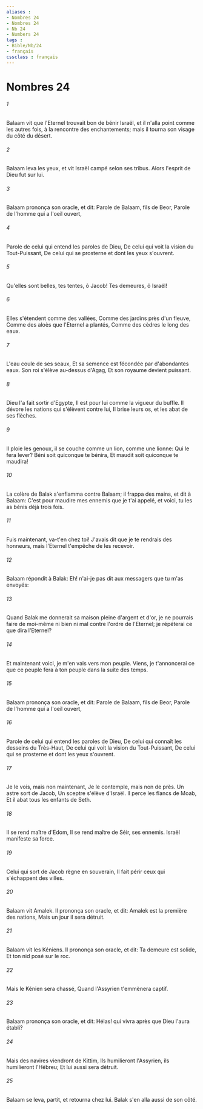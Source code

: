 ```yaml
---
aliases : 
- Nombres 24
- Nombres 24
- Nb 24
- Numbers 24
tags : 
- Bible/Nb/24
- français
cssclass : français
---
```


# Nombres 24

###### 1
Balaam vit que l'Eternel trouvait bon de bénir Israël, et il n'alla point comme les autres fois, à la rencontre des enchantements; mais il tourna son visage du côté du désert.
###### 2
Balaam leva les yeux, et vit Israël campé selon ses tribus. Alors l'esprit de Dieu fut sur lui.
###### 3
Balaam prononça son oracle, et dit: Parole de Balaam, fils de Beor, Parole de l'homme qui a l'oeil ouvert,
###### 4
Parole de celui qui entend les paroles de Dieu, De celui qui voit la vision du Tout-Puissant, De celui qui se prosterne et dont les yeux s'ouvrent.
###### 5
Qu'elles sont belles, tes tentes, ô Jacob! Tes demeures, ô Israël!
###### 6
Elles s'étendent comme des vallées, Comme des jardins près d'un fleuve, Comme des aloès que l'Eternel a plantés, Comme des cèdres le long des eaux.
###### 7
L'eau coule de ses seaux, Et sa semence est fécondée par d'abondantes eaux. Son roi s'élève au-dessus d'Agag, Et son royaume devient puissant.
###### 8
Dieu l'a fait sortir d'Egypte, Il est pour lui comme la vigueur du buffle. Il dévore les nations qui s'élèvent contre lui, Il brise leurs os, et les abat de ses flèches.
###### 9
Il ploie les genoux, il se couche comme un lion, comme une lionne: Qui le fera lever? Béni soit quiconque te bénira, Et maudit soit quiconque te maudira!
###### 10
La colère de Balak s'enflamma contre Balaam; il frappa des mains, et dit à Balaam: C'est pour maudire mes ennemis que je t'ai appelé, et voici, tu les as bénis déjà trois fois.
###### 11
Fuis maintenant, va-t'en chez toi! J'avais dit que je te rendrais des honneurs, mais l'Eternel t'empêche de les recevoir.
###### 12
Balaam répondit à Balak: Eh! n'ai-je pas dit aux messagers que tu m'as envoyés:
###### 13
Quand Balak me donnerait sa maison pleine d'argent et d'or, je ne pourrais faire de moi-même ni bien ni mal contre l'ordre de l'Eternel; je répéterai ce que dira l'Eternel?
###### 14
Et maintenant voici, je m'en vais vers mon peuple. Viens, je t'annoncerai ce que ce peuple fera à ton peuple dans la suite des temps.
###### 15
Balaam prononça son oracle, et dit: Parole de Balaam, fils de Beor, Parole de l'homme qui a l'oeil ouvert,
###### 16
Parole de celui qui entend les paroles de Dieu, De celui qui connaît les desseins du Très-Haut, De celui qui voit la vision du Tout-Puissant, De celui qui se prosterne et dont les yeux s'ouvrent.
###### 17
Je le vois, mais non maintenant, Je le contemple, mais non de près. Un astre sort de Jacob, Un sceptre s'élève d'Israël. Il perce les flancs de Moab, Et il abat tous les enfants de Seth.
###### 18
Il se rend maître d'Edom, Il se rend maître de Séir, ses ennemis. Israël manifeste sa force.
###### 19
Celui qui sort de Jacob règne en souverain, Il fait périr ceux qui s'échappent des villes.
###### 20
Balaam vit Amalek. Il prononça son oracle, et dit: Amalek est la première des nations, Mais un jour il sera détruit.
###### 21
Balaam vit les Kéniens. Il prononça son oracle, et dit: Ta demeure est solide, Et ton nid posé sur le roc.
###### 22
Mais le Kénien sera chassé, Quand l'Assyrien t'emmènera captif.
###### 23
Balaam prononça son oracle, et dit: Hélas! qui vivra après que Dieu l'aura établi?
###### 24
Mais des navires viendront de Kittim, Ils humilieront l'Assyrien, ils humilieront l'Hébreu; Et lui aussi sera détruit.
###### 25
Balaam se leva, partit, et retourna chez lui. Balak s'en alla aussi de son côté.
